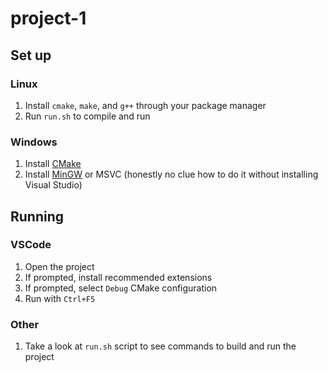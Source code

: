 # project-1

## Set up

### Linux

1. Install `cmake`, `make`, and `g++` through your package manager
2. Run `run.sh` to compile and run

### Windows

1. Install [CMake](https://cmake.org/download/)
2. Install [MinGW](https://code.visualstudio.com/docs/cpp/config-mingw#_installing-the-mingww64-toolchain) or MSVC (honestly no clue how to do it without installing Visual Studio)

## Running

### VSCode

1. Open the project
2. If prompted, install recommended extensions
3. If prompted, select `Debug` CMake configuration
4. Run with `Ctrl+F5`

### Other

1. Take a look at `run.sh` script to see commands to build and run the project
